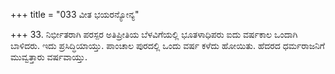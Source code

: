 +++
title = "033 ವೀತ ಭಯರನ್ಯೋನ್ಯ"

+++
33. ನಿರ್ಭೀತರಾಗಿ ಪರಸ್ಪರ ಅತಿಪ್ರೀತಿಯ ಬೆಳವಿಗೆಯಲ್ಲಿ ಭೂತಳಾಧಿಪರು ಐದು ವರ್ಷಕಾಲ ಒಂದಾಗಿ ಬಾಳಿದರು. ಇದು ಪ್ರಸಿದ್ಧಿಯಾಯ್ತು. ಪಾಂಚಾಲ ಪುರದಲ್ಲಿ ಒಂದು ವರ್ಷ ಕಳೆದು ಹೋಯಿತು. ಹೆದರದ ಧರ್ಮರಾಜನಿಗೆ ಮುವ್ವತ್ತಾರು ವರ್ಷವಾಯ್ತು.